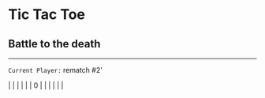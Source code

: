 # Tic Tac Toe 
## Battle to the death
---

`Current Player:` rematch #2'


|   |   |  |
|   | 0 |  |
|   |   |  |

